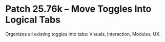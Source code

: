 # Patch 25.76k – Move Toggles Into Logical Tabs

Organizes all existing toggles into tabs: Visuals, Interaction, Modules, UX.
